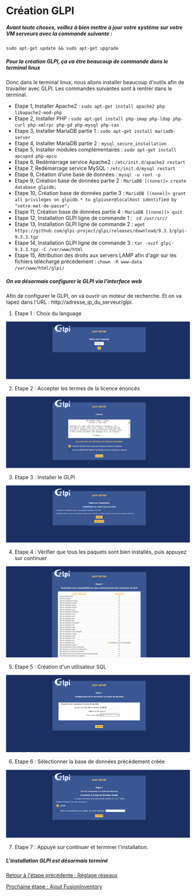 # Création GLPI

##### Avant toute choses, veillez à bien mettre à jour votre système sur votre VM serveurs avec la commande suivante :
```
sudo apt-get update && sudo apt-get upgrade
```

##### Pour la création GLPI, ça va être beaucoup de commande dans le terminal linux

Donc dans le terminal linux, nous allons installer beaucoup d'outils afin de travailler avec GLPI. Les commandes suivantes sont à rentrer dans le terminal.

* Etape 1, Installer Apache2 : ``` sudo apt-get install apache2 php libapache2-mod-php ```
* Etape 2, Installer PHP : ```sudo apt-get install php-imap php-ldap php-curl php-xmlrpc php-gd php-mysql php-cas ```
* Etape 3, Installer MariaDB partie 1 : ```sudo apt-get install mariadb-server```
* Etape 4, Installer MariaDB partie 2 : ```mysql_secure_installation```
* Etape 5, Installer modules complémentaires : ```sudo apt-get install apcupsd php-apcu```
* Etape 6, Redémarrage service Apache2 : ```/etc/init.d/apache2 restart```
* Etape 7, Redémarrage service MySQL : ```/etc/init.d/mysql restart```
* Etape 8, Création d'une base de données : ```mysql -u root -p```
* Etape 9, Création base de données partie 2 : ```MariaDB [(none)]> create database glpidb; ```
* Etape 10, Création base de données partie 3 : ```MariaDB [(none)]> grant all privileges on glpidb.* to glpiuser@localhost identified by "votre-mot-de-passe";```
* Etape 11, Création base de données partie 4 : ```MariaDB [(none)]> quit ``` 
* Etape 12, Installation GLPI ligne de commande 1 : ``` cd /usr/src/```
* Etape 13, Installation GLPI ligne de commande 2 : ```wget https://github.com/glpi-project/glpi/releases/download/9.3.3/glpi-9.3.3.tgz```
* Etape 14, Installation GLPI ligne de commande 3 : ```tar -xvzf glpi-9.3.3.tgz -C /var/www/html```
* Etape 15, Attribution des droits aux servers LAMP afin d'agir sur les fichiers téléchargé précédement :  ```chown -R www-data /var/www/html/glpi/ ```

##### On va désormais configurer le GLPI via l'interface web

Afin de configurer le GLPI, on va ouvrir un moteur de recherche. Et on va tapez dans l'URL : http://adresse_ip_du_serveur/glpi.

1. Etape 1 : Choix du language

![](https://github.com/kevinguyodo/Linux-deuxieme-annee/blob/main/TP1/IMG/First_page_GLPI.PNG)

2. Etape 2 : Accepter les termes de la licence énoncés

![](https://github.com/kevinguyodo/Linux-deuxieme-annee/blob/main/TP1/IMG/seconde_page_GLPI.PNG)

3. Etape 3 : Installer le GLPI

![](https://github.com/kevinguyodo/Linux-deuxieme-annee/blob/main/TP1/IMG/3eme_page_GLPI.PNG)

4. Etape 4 : Vérifier que tous les paquets sont bien installés, puis appuyez sur continuer

![](https://github.com/kevinguyodo/Linux-deuxieme-annee/blob/main/TP1/IMG/4eme_page_GLPI.PNG)

5. Etape 5 : Création d'un utilisateur SQL

![](https://github.com/kevinguyodo/Linux-deuxieme-annee/blob/main/TP1/IMG/5eme_page_GLPI.PNG)

6. Etape 6 : Sélectionner la base de données précédement créée

![](https://github.com/kevinguyodo/Linux-deuxieme-annee/blob/main/TP1/IMG/6eme_page_GLPI.PNG)

7. Etape 7 : Appuyé sur continuer et terminer l'installation.

##### L'installation GLPI est désormais terminé


[Retour à l'étape précédente : Réglage réseaux](https://github.com/kevinguyodo/Linux-deuxieme-annee/blob/main/TP1/R%C3%A9glages%20r%C3%A9seaux.md)

[Prochaine étape : Ajout FusionInventory](https://github.com/kevinguyodo/Linux-deuxieme-annee/blob/main/TP1/Ajout%20FusionInventory.md)
